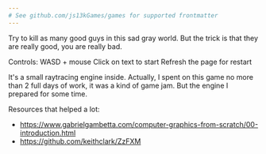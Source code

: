 ```yaml
---
# See github.com/js13kGames/games for supported frontmatter
---
```

Try to kill as many good guys in this sad gray world. But the trick is that they are really good, you are really bad.

Controls: WASD + mouse
Click on text to start
Refresh the page for restart

It's a small raytracing engine inside. Actually, I spent on this game no more than 2 full days of work, it was a kind of game jam. But the engine I prepared for some time.

Resources that helped a lot:
* https://www.gabrielgambetta.com/computer-graphics-from-scratch/00-introduction.html
* https://github.com/keithclark/ZzFXM
